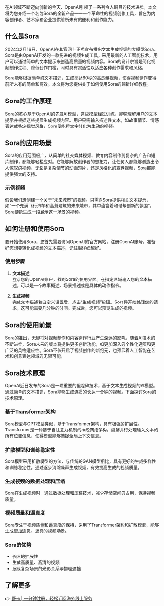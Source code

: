 在AI领域不断迈向创新的今天，OpenAI引领了一系列令人瞩目的技术进步。本文将为您介绍一个名为Sora的全新产品——一个革命性的视频创作工具，旨在为内容创作者、艺术家和企业提供前所未有的便利和创作能力。

## 什么是Sora

2024年2月16日，OpenAI在其官网上正式宣布推出文本生成视频的大模型Sora。Sora是由OpenAI开发的一款先进的视频生成工具，采用最新的人工智能技术，用户可以通过简单的文本提示来创造高质量的视频内容。Sora的设计宗旨是简化视频制作过程、降低创作门槛，同时具有灵活性以适应各种创作需求和风格。

Sora能够根据简单的文本描述，生成高达60秒的高质量视频，使得视频创作变得前所未有的简单和高效。本文将为您提供关于如何使用Sora的最新详细教程。

## Sora的工作原理

Sora的核心基于OpenAI的先进AI模型，这些模型经过训练，能够理解用户的文本提示并根据这些提示生成视频内容。用户只需输入描述性文本，如故事情节、情感表达或特定视觉风格，Sora便能将文字转化为生动的视频。

## Sora的应用场景

Sora的应用范围极广，从简单的社交媒体视频、教育内容制作到复杂的广告和短片制作，都能够轻松应对。它能够解放创作者的想象力，让任何人都能够创造出令人惊叹的视频，无论是复杂情节的动画短片，还是风格化的宣传视频，Sora都能提供强大的支持。

### 示例视频

假设我们想创建一个关于“未来城市”的视频。只需向Sora提供相关文本提示，如“一个充满飞行汽车和高耸建筑的未来城市，其中蕴含着和谐与创新的氛围”，Sora便能生成一段展示这一场景的视频。

## 如何注册和使用Sora

要开始使用Sora，您首先需要访问OpenAI的官方网站，注册OpenAI账号。准备好您想要转化成视频的文本描述，记住越详细越好。

### 使用步骤

1. **文本描述**  
   登录您的OpenAI账户，找到Sora的使用界面。在指定区域输入您的文本描述，可以是一个故事概述、场景描述或是具体的动作指令。
   
2. **生成视频**  
   完成文本描述和自定义设置后，点击“生成视频”按钮。Sora将开始处理您的请求，这可能需要几分钟的时间。完成后，您可以预览生成的视频。

## Sora的使用前景

Sora的推出，无疑将对视频制作和内容创作行业产生深远的影响。随着AI技术的不断进步，Sora未来的版本将提供更多创新功能，如更加深入的个性化选项和更广泛的风格适应性。Sora不仅开启了视频创作的新纪元，也预示着人工智能在艺术和创意表达领域的无限可能。

## Sora技术原理

OpenAI近日发布的Sora是一项重要的里程碑技术，基于文本生成视频的AI模型。通过简单的文本描述，Sora能够生成连贯的长达一分钟的视频。下面探讨Sora的技术原理。

### 基于Transformer架构

Sora模型与GPT模型类似，基于Transformer架构，具有极强的扩展性。Transformer是一种基于自注意力机制的神经网络架构，能够并行处理输入文本的所有位置信息，使得模型能够捕捉全局上下文信息。

### 扩散模型和训练稳定性

Sora模型采用扩散模型的方法，与传统的GAN模型相比，具有更好的生成多样性和训练稳定性。通过逐步消除噪声生成视频，有效提高生成的视频质量。

### 生成视频的数据处理和压缩

Sora在生成视频时，通过数据处理和压缩技术，减少存储空间的占用，保持视频质量。

### 视频质量和逼真度

Sora专注于视频质量和逼真度的保持，采用了Transformer架构和扩散模型，能够生成更加连贯、逼真的视频场景。

### Sora的优势

- 强大的扩展性
- 生成高质量、高清的视频
- 展现复杂场景的光影关系与物理遮挡

## 了解更多

👉 [野卡 | 一分钟注册，轻松订阅海外线上服务](https://bit.ly/bewildcard)